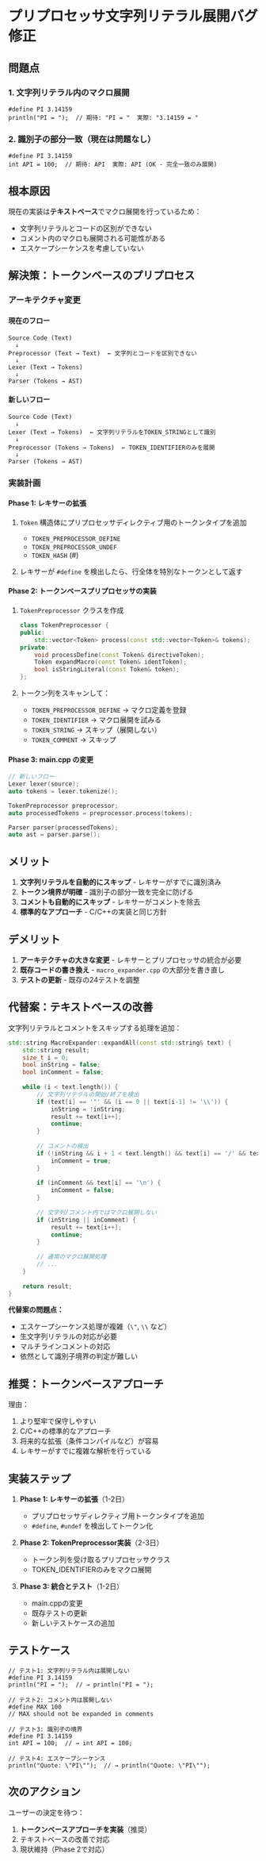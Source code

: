 # プリプロセッサ文字列リテラル展開バグ修正

## 問題点

### 1. 文字列リテラル内のマクロ展開
```cb
#define PI 3.14159
println("PI = ");  // 期待: "PI = "  実際: "3.14159 = "
```

### 2. 識別子の部分一致（現在は問題なし）
```cb
#define PI 3.14159
int API = 100;  // 期待: API  実際: API (OK - 完全一致のみ展開)
```

## 根本原因

現在の実装は**テキストベース**でマクロ展開を行っているため：
- 文字列リテラルとコードの区別ができない
- コメント内のマクロも展開される可能性がある
- エスケープシーケンスを考慮していない

## 解決策：トークンベースのプリプロセス

### アーキテクチャ変更

#### 現在のフロー
```
Source Code (Text)
  ↓
Preprocessor (Text → Text)  ← 文字列とコードを区別できない
  ↓
Lexer (Text → Tokens)
  ↓
Parser (Tokens → AST)
```

#### 新しいフロー
```
Source Code (Text)
  ↓
Lexer (Text → Tokens)  ← 文字列リテラルをTOKEN_STRINGとして識別
  ↓
Preprocessor (Tokens → Tokens)  ← TOKEN_IDENTIFIERのみを展開
  ↓
Parser (Tokens → AST)
```

### 実装計画

#### Phase 1: レキサーの拡張
1. `Token` 構造体にプリプロセッサディレクティブ用のトークンタイプを追加
   - `TOKEN_PREPROCESSOR_DEFINE`
   - `TOKEN_PREPROCESSOR_UNDEF`
   - `TOKEN_HASH` (#)

2. レキサーが `#define` を検出したら、行全体を特別なトークンとして返す

#### Phase 2: トークンベースプリプロセッサの実装
1. `TokenPreprocessor` クラスを作成
   ```cpp
   class TokenPreprocessor {
   public:
       std::vector<Token> process(const std::vector<Token>& tokens);
   private:
       void processDefine(const Token& directiveToken);
       Token expandMacro(const Token& identToken);
       bool isStringLiteral(const Token& token);
   };
   ```

2. トークン列をスキャンして：
   - `TOKEN_PREPROCESSOR_DEFINE` → マクロ定義を登録
   - `TOKEN_IDENTIFIER` → マクロ展開を試みる
   - `TOKEN_STRING` → スキップ（展開しない）
   - `TOKEN_COMMENT` → スキップ

#### Phase 3: main.cpp の変更
```cpp
// 新しいフロー
Lexer lexer(source);
auto tokens = lexer.tokenize();

TokenPreprocessor preprocessor;
auto processedTokens = preprocessor.process(tokens);

Parser parser(processedTokens);
auto ast = parser.parse();
```

## メリット

1. **文字列リテラルを自動的にスキップ** - レキサーがすでに識別済み
2. **トークン境界が明確** - 識別子の部分一致を完全に防げる
3. **コメントも自動的にスキップ** - レキサーがコメントを除去
4. **標準的なアプローチ** - C/C++の実装と同じ方針

## デメリット

1. **アーキテクチャの大きな変更** - レキサーとプリプロセッサの統合が必要
2. **既存コードの書き換え** - `macro_expander.cpp` の大部分を書き直し
3. **テストの更新** - 既存の24テストを調整

## 代替案：テキストベースの改善

文字列リテラルとコメントをスキップする処理を追加：

```cpp
std::string MacroExpander::expandAll(const std::string& text) {
    std::string result;
    size_t i = 0;
    bool inString = false;
    bool inComment = false;
    
    while (i < text.length()) {
        // 文字列リテラルの開始/終了を検出
        if (text[i] == '"' && (i == 0 || text[i-1] != '\\')) {
            inString = !inString;
            result += text[i++];
            continue;
        }
        
        // コメントの検出
        if (!inString && i + 1 < text.length() && text[i] == '/' && text[i+1] == '/') {
            inComment = true;
        }
        
        if (inComment && text[i] == '\n') {
            inComment = false;
        }
        
        // 文字列/コメント内ではマクロ展開しない
        if (inString || inComment) {
            result += text[i++];
            continue;
        }
        
        // 通常のマクロ展開処理
        // ...
    }
    
    return result;
}
```

**代替案の問題点：**
- エスケープシーケンス処理が複雑（`\"`, `\\` など）
- 生文字列リテラルの対応が必要
- マルチラインコメントの対応
- 依然として識別子境界の判定が難しい

## 推奨：トークンベースアプローチ

理由：
1. より堅牢で保守しやすい
2. C/C++の標準的なアプローチ
3. 将来的な拡張（条件コンパイルなど）が容易
4. レキサーがすでに複雑な解析を行っている

## 実装ステップ

1. **Phase 1: レキサーの拡張**（1-2日）
   - プリプロセッサディレクティブ用トークンタイプを追加
   - `#define`, `#undef` を検出してトークン化

2. **Phase 2: TokenPreprocessor実装**（2-3日）
   - トークン列を受け取るプリプロセッサクラス
   - TOKEN_IDENTIFIERのみをマクロ展開

3. **Phase 3: 統合とテスト**（1-2日）
   - main.cppの変更
   - 既存テストの更新
   - 新しいテストケースの追加

## テストケース

```cb
// テスト1: 文字列リテラル内は展開しない
#define PI 3.14159
println("PI = ");  // → println("PI = ");

// テスト2: コメント内は展開しない
#define MAX 100
// MAX should not be expanded in comments

// テスト3: 識別子の境界
#define PI 3.14159
int API = 100;  // → int API = 100;

// テスト4: エスケープシーケンス
println("Quote: \"PI\"");  // → println("Quote: \"PI\"");
```

## 次のアクション

ユーザーの決定を待つ：
1. **トークンベースアプローチを実装**（推奨）
2. テキストベースの改善で対応
3. 現状維持（Phase 2で対応）
